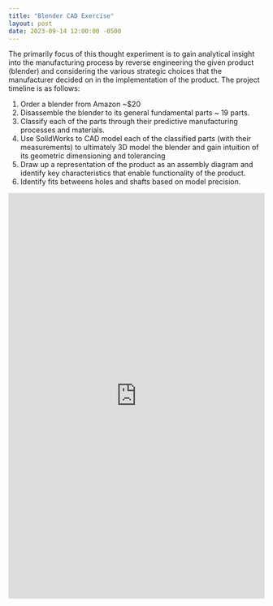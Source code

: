 ```yaml
---
title: "Blender CAD Exercise"
layout: post
date: 2023-09-14 12:00:00 -0500
---
```


The primarily focus of this thought experiment is to gain analytical insight into the manufacturing process by reverse engineering the given product (blender) and considering the various strategic choices that the manufacturer decided on in the implementation of the product. The project timeline is as follows: <br>
1) Order a blender from Amazon ~$20     <br> 
2) Disassemble the blender to its general fundamental parts ~ 19 parts. <br>
3) Classify each of the parts through their predictive manufacturing processes and materials.<br>
4) Use SolidWorks to CAD model each of the classified parts (with their measurements) to ultimately 3D model the blender and gain intuition of its geometric dimensioning and tolerancing<br>
5) Draw up a representation of the product as an assembly diagram and identify key characteristics that enable functionality of the product.<br>
6) Identify fits betweens holes and shafts based on model precision.<br>
   

<iframe src="https://docs.google.com/document/d/e/2PACX-1vR7Uz19pBljQjsZ58eL51kjZEWHc1wgCRJcphum9QZha-n_qiLIv8Z7pv8vTXkKsBFkcX0a7VdbfcWq/pub?embedded=true" style="width:100%; height:800px;" frameborder="0"></iframe>

